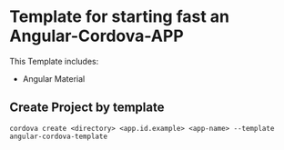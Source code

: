 # Template for starting fast an Angular-Cordova-APP

This Template includes:
- Angular Material

## Create Project by template 

`cordova create <directory> <app.id.example> <app-name> --template angular-cordova-template`

